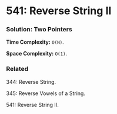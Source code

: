 # 541: Reverse String II

### Solution: Two Pointers
**Time Complexity:** `O(N)`.

**Space Complexity:** `O(1)`.

### Related
344: Reverse String.

345: Reverse Vowels of a String.

541: Reverse String II.
